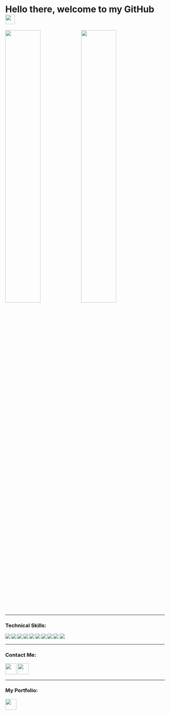 # Hello there, welcome to my GitHub <img src="https://raw.githubusercontent.com/MartinHeinz/MartinHeinz/master/wave.gif" width="30px">
<img align="left" width="47%" src="https://github-readme-stats.vercel.app/api?username=SanadAbuShama&show_icons=true&theme=gruvbox"/>
<img  width="47%" src="https://github-readme-stats.vercel.app/api/top-langs/?username=SanadAbuShama&layout=compact"/>
<hr/>

### Technical Skills:
<img align="left" src="https://img.shields.io/badge/html5-%23E34F26.svg?style=for-the-badge&logo=html5&logoColor=white"/>
<img align="left" src="https://img.shields.io/badge/css3-%231572B6.svg?style=for-the-badge&logo=css3&logoColor=white"/>
<img align="left" src="https://img.shields.io/badge/javascript-%23323330.svg?style=for-the-badge&logo=javascript&logoColor=%23F7DF1E"/>
<img src="https://img.shields.io/badge/python-3670A0?style=for-the-badge&logo=python&logoColor=ffdd54"/>
<img align="left" src="https://img.shields.io/badge/java-%23ED8B00.svg?style=for-the-badge&logo=java&logoColor=white"/>
<img align="left" src="https://img.shields.io/badge/django-%23092E20.svg?style=for-the-badge&logo=django&logoColor=white"/>
<img align="left" src="https://img.shields.io/badge/spring-%236DB33F.svg?style=for-the-badge&logo=spring&logoColor=white"/>
<img align="left" src="https://img.shields.io/badge/react-%2320232a.svg?style=for-the-badge&logo=react&logoColor=%2361DAFB"/>
<img align="left" src="https://img.shields.io/badge/node.js-6DA55F?style=for-the-badge&logo=node.js&logoColor=white"/>
<img src="https://img.shields.io/badge/git-%23F05033.svg?style=for-the-badge&logo=git&logoColor=white"/>
<hr/>

### Contact Me:
<a align="left" target="_blank" href="https://www.linkedin.com/in/rafat-darawshe-701712221/"><img style="width:35px" src="assets/linkedIn2.svg"/></a>
<a align="left" href="mailto:rafatdarawshe2@gmail.com"><img style="width:35px" src="assets/email.svg"/></a>   
<hr/>

### My Portfolio:
<a align="left" href="https://github.com/rafat-darawshe"><img style="width:35px" src="assets/portfolio.svg" /></a>
